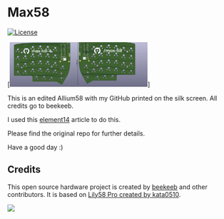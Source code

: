 # Max58

[![License](https://img.shields.io/badge/license-MIT-blue.svg)](/LICENSE)

[<img src="docs/image.png" height=100 />]


This is an edited Allium58 with my GitHub printed on the silk screen. All credits go to beekeeb.

I used this [element14](https://community.element14.com/members-area/b/blog/posts/kicad-6---adding-logos-and-graphics-to-a-silkscreen) article to do this.


Please find the original repo for further details.

Have a good day :)

## Credits

This open source hardware project is created by [beekeeb](https://beekeeb.shop) and other contributors. It is based on [Lily58 Pro created by kata0510](https://github.com/kata0510/Lily58/tree/master/Pro).

[<img src="docs/beekeeb.png" height="80" />](https://beekeeb.shop)
